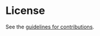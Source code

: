 # License

See the
[guidelines for contributions](https://github.com/kemtls/draft-celi-wiggers-tls-authkem/blob/main/CONTRIBUTING.md).
